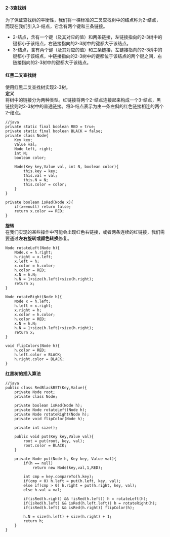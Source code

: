 #### 2-3查找树
为了保证查找树的平衡性，我们将一棵标准的二叉查找树中的结点称为2-结点，而现在我们引入3-结点，它含有两个键和三条链接。
- 2-结点，含有一个键（及其对应的值）和两条链接，左链接指向的2-3树中的键都小于该结点，右链接指向的2-3树中的键都大于该结点。
- 3-结点，含有两个键（及其对应的值）和三条链接，左链接指向的2-3树中的键都小于该结点，中链接指向的2-3树中的键都位于该结点的两个键之间，右链接指向的2-3树中的键都大于该结点。
#### 红黑二叉查找树
使用红黑二叉查找树实现2-3树。  
**定义**  
将树中的链接分为两种类型。红链接将两个2-结点连接起来构成一个3-结点，黑链接则时2-3树中的普通链接。将3-结点表示为由一条左斜的红色链接相连的两个2-结点。
```
//java
private static final boolean RED = true;
private static final boolean BLACK = false;
private class Node{
    Key key;
    Value val;
    Node left, right;
    int N;
    boolean color;
    
    Node(Key key,Value val, int N, boolean color){
        this.key = key;
        this.val = val;
        this.N = N;
        this.color = color;
    }
}

private boolean isRed(Node x){
    if(x==null) return false;
    return x.color == RED;
}
```
**旋转**  
在我们实现的某些操作中可能会出现红色右链接，或者两条连续的红链接，我们需要通过**左右旋转或颜色转换**修复。
```
Node rotateLeft(Node h){
    Node.x = h.right;
    h.right = x.left;
    x.left = h;
    x.color = h.color;
    h.color = RED;
    x.N = h.N;
    h.N = 1+size(h.left)+size(h.right);
    return x;
}

Node rotateRight(Node h){
    Node x = h.left;
    h.left = x.right;
    x.right = h;
    x.color = h.color;
    h.color = RED;
    x.N = h.N;
    h.N = 1+size(h.left)+size(h.right);
    return x;
}

void flipColors(Node h){
    h.color = RED;
    h.left.color = BLACK;
    h.right.color = BLACK;
}
```
**红黑树的插入算法**
```
//java
public class RedBlackBST(Key,Value){
    private Node root;
    private class Node;
    
    private boolean isRed(Node h);
    private Node rotateLeft(Node h);
    private Node rotateRight(Node h);
    private void flipColor(Node h);
    
    private int size();
    
    public void put(Key key,Value val){
        root = put(root, key, val);
        root.color = BLACK;
    }
    
    private Node put(Node h, Key key, Value val){
        if(h == null)
            return new Node(key,val,1,RED);
            
        int cmp = key.compareTo(h.key);
        if(cmp < 0) h.left = put(h.left, key, val);
        else if(cmp > 0) h.right = put(h.right, key, val);
        else h.val = val;
        
        if(isRed(h.right) && !isRed(h.left)) h = rotateLeft(h);
        if(isRed(h.left) && isRed(h.left.left)) h = rotateRight(h);
        if(isRed(h.left) && isRed(h.right)) flipColor(h);
        
        h.N = size(h.left) + size(h.right) + 1;
        return h;
    }
}
```

